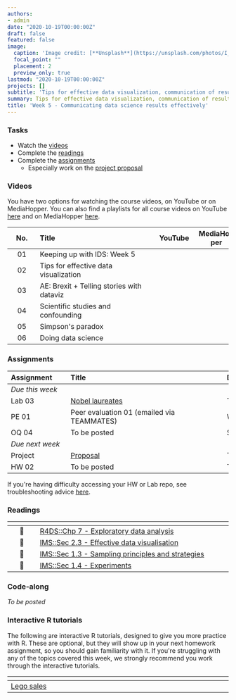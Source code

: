 ```yaml
---
authors:
- admin
date: "2020-10-19T00:00:00Z"
draft: false
featured: false
image:
  caption: 'Image credit: [**Unsplash**](https://unsplash.com/photos/I_LgQ8JZFGE)'
  focal_point: ""
  placement: 2
  preview_only: true
lastmod: "2020-10-19T00:00:00Z"
projects: []
subtitle: 'Tips for effective data visualization, communication of results, and collaboration :speech_bubble:'
summary: Tips for effective data visualization, communication of results, and collaboration.
title: 'Week 5 - Communicating data science results effectively'
---
```


### Tasks

- Watch the [videos](/post/04-week/#videos)
- Complete the [readings](/post/04-week/#readings)
- Complete the [assignments](/post/04-week/#assignments)
  - Especially work on the [project proposal]()

### Videos

You have two options for watching the course videos, on YouTube or on MediaHopper. You can also find a playlists for all course videos on YouTube [here](https://www.youtube.com/playlist?list=PLNUVZZ6hfXX1tyUykCWShOKZdIB0TIhtM) and on MediaHopper [here](https://media.ed.ac.uk/playlist/dedicated/183821961/1_r35z2f16/).

| <div style="width:50px;text-align:center">No.</div> | <div style="width:250px;text-align:left">Title</div> | <div style="width:80px;text-align:center">YouTube</div> | <div style="width:80px;text-align:center">MediaHopper</div> |  <div style="width:80px;text-align:center">Slides</div> | <div style="width:80px;text-align:center">Length</div> |
|:---:|:---------------------|:-------:|:-----------:|:--------:|:------:|
| 01 | Keeping up with IDS: Week 5 | [<span style='color: red;'><i class='fab fa-youtube fa-lg'></i></span>](https://youtu.be/qlSqHSj59F8) | [<span style='color: #0A1E3F;'><i class='fas fa-file-video fa-lg'></i></span>](https://media.ed.ac.uk/media/IDS+-+Week+05+-+Keeping+up+with+IDS/1_iyiklf7t)  | [<span style='color: #4b5357;'><i class='fas fa-desktop fa-lg'></i></span>](https://ids-s1-20.github.io/slides/week-05/w5-d01-kuwids/w5-d01-kuwids.pdf) | 11:07 | 
| 02 | Tips for effective data visualization | [<span style='color: red;'><i class='fab fa-youtube fa-lg'></i></span>](https://youtu.be/ZrifrBvFWgg) | [<span style='color: #0A1E3F;'><i class='fas fa-file-video fa-lg'></i></span>](https://media.ed.ac.uk/media/IDS+-+Week+05+-+02+-+Tips+for+effective+data+visualisation/1_nq2p4uwj)  | [<span style='color: #4b5357;'><i class='fas fa-desktop fa-lg'></i></span>](https://ids-s1-20.github.io/slides/week-05/w5-d02-effective-dataviz/w5-d02-effective-dataviz.html) | 37:35 | 
| 03 | AE: Brexit + Telling stories with dataviz | [<span style='color: red;'><i class='fab fa-youtube fa-lg'></i></span>](https://youtu.be/aPqnkcn13kQ) | [<span style='color: #0A1E3F;'><i class='fas fa-file-video fa-lg'></i></span>](https://media.ed.ac.uk/media/IDS+-+Week+05+-+03+-+AEA+Brexit+%2B+Telling+stories+with+dataviz/1_nnk2adiq)  |  | 19:48 | 
| 04 | Scientific studies and confounding | [<span style='color: red;'><i class='fab fa-youtube fa-lg'></i></span>](https://youtu.be/WnMzTBrZDcc) | [<span style='color: #0A1E3F;'><i class='fas fa-file-video fa-lg'></i></span>](https://media.ed.ac.uk/media/IDS+-+Week+05+-+04+-+Scientific+studies+and+confounding/1_jl56u875)  | [<span style='color: #4b5357;'><i class='fas fa-desktop fa-lg'></i></span>](https://ids-s1-20.github.io/slides/week-05/w5-d04-studies-confounding/w5-d04-studies-confounding.html) | 17:15 | 
| 05 | Simpson's paradox | [<span style='color: red;'><i class='fab fa-youtube fa-lg'></i></span>](https://youtu.be/sdas62v0iJU) | [<span style='color: #0A1E3F;'><i class='fas fa-file-video fa-lg'></i></span>](https://media.ed.ac.uk/media/IDS+-+Week+05+-+05+-+Simpson%27s+paradox/1_ky0tnzpi)  | [<span style='color: #4b5357;'><i class='fas fa-desktop fa-lg'></i></span>](https://ids-s1-20.github.io/slides/week-05/w5-d05-simpsons-paradox/w5-d05-simpsons-paradox.html) | 15:29 | 
| 06 | Doing data science | [<span style='color: red;'><i class='fab fa-youtube fa-lg'></i></span>](https://youtu.be/b9lSW0kyqBg) | [<span style='color: #0A1E3F;'><i class='fas fa-file-video fa-lg'></i></span>](https://media.ed.ac.uk/media/IDS+-+Week+05+-+05+-+Simpson%27s+paradox/1_ky0tnzpi)  | [<span style='color: #4b5357;'><i class='fas fa-desktop fa-lg'></i></span>](https://ids-s1-20.github.io/slides/week-05/w5-d06-doing-data-science/w5-d06-doing-data-science.html) | 18:54 | 

### Assignments

| <div style="width:120px;text-align:left">Assignment</div> | <div style="width:340px;text-align:left">Title</div> | <div style="width:200px;text-align:left">Due</div> |
|:---|:---|:---|
| *Due this week* | | |
| Lab 03 | [Nobel laureates](https://ids-s1-20.github.io/labs/lab-03/lab-03-nobel-laureates.html) | Tue, 20 Oct, 16:00 UK |
| PE 01 | Peer evaluation 01 (emailed via TEAMMATES) | Wed, 21 Oct, 16:00 UK |
| OQ 04 | To be posted | Sun, 25 Oct, 23:59 UK |
| *Due next week* | | |
| Project | [Proposal](https://www.introds.org/#project) | Tue, 27 Oct, 16:00 UK |
| HW 02 | To be posted | Thur, 29 Oct, 16:00 UK |

If you're having difficulty accessing your HW or Lab repo, see troubleshooting advice [here](/troubleshoot/github-org.html).

### Readings

| <div style="width:50px"></div>  | <div style="width:420px"></div>  |  <div style="width:200px"></div> |
|:---:|:---|:---:|
| :open_book: | [R4DS::Chp 7 - Exploratory data analysis](https://r4ds.had.co.nz/exploratory-data-analysis.html) | **Required** |
| :open_book: | [IMS::Sec 2.3 - Effective data visualisation](https://openintro-ims.netlify.app/summarizing-visualizing-data.html#effective-data-visualization) | **Required** |
| :open_book: | [IMS::Sec 1.3 - Sampling principles and strategies](https://openintro-ims.netlify.app/getting-started-with-data.html#sampling-principles-strategies) | **Required** |
| :open_book: | [IMS::Sec 1.4 - Experiments](https://openintro-ims.netlify.app/getting-started-with-data.html#experiments) | **Required** |

### Code-along

*To  be posted*

### Interactive R tutorials

The following are interactive R tutorials, designed to give you more practice with R. These are optional, but they will show up in your next homework assignment, so you should gain familiarity with it. If you're struggling with any of the topics covered this week, we strongly recommend you work through the interactive tutorials.

|  <div style="width:480px"></div>  |  <div style="width:200px"></div>  |
|:---|:---|
| [Lego sales](https://minecr.shinyapps.io/dsbox-04-legosales/) | Related to HW 02 |
